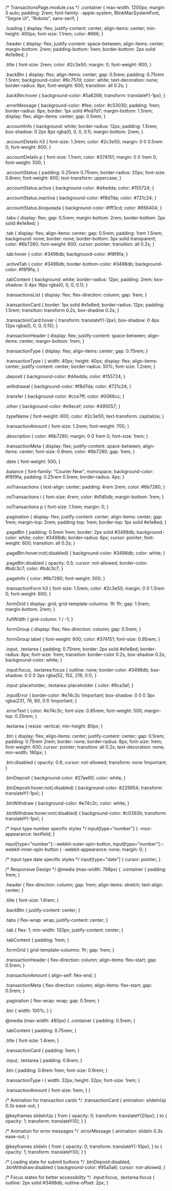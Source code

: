 /* TransactionsPage.module.css */
.container {
  max-width: 1200px;
  margin: 0 auto;
  padding: 2rem;
  font-family: -apple-system, BlinkMacSystemFont, "Segoe UI", "Roboto", sans-serif;
}

.loading {
  display: flex;
  justify-content: center;
  align-items: center;
  min-height: 400px;
  font-size: 1.1rem;
  color: #666;
}

.header {
  display: flex;
  justify-content: space-between;
  align-items: center;
  margin-bottom: 2rem;
  padding-bottom: 1rem;
  border-bottom: 2px solid #e1e8ed;
}

.title {
  font-size: 2rem;
  color: #2c3e50;
  margin: 0;
  font-weight: 600;
}

.backBtn {
  display: flex;
  align-items: center;
  gap: 0.5rem;
  padding: 0.75rem 1.5rem;
  background-color: #6c757d;
  color: white;
  text-decoration: none;
  border-radius: 8px;
  font-weight: 600;
  transition: all 0.2s;
}

.backBtn:hover {
  background-color: #5a6268;
  transform: translateY(-1px);
}

.errorMessage {
  background-color: #fee;
  color: #c53030;
  padding: 1rem;
  border-radius: 8px;
  border: 1px solid #fed7d7;
  margin-bottom: 1.5rem;
  display: flex;
  align-items: center;
  gap: 0.5rem;
}

.accountInfo {
  background: white;
  border-radius: 12px;
  padding: 1.5rem;
  box-shadow: 0 2px 8px rgba(0, 0, 0, 0.1);
  margin-bottom: 2rem;
}

.accountDetails h3 {
  font-size: 1.3rem;
  color: #2c3e50;
  margin: 0 0 0.5rem 0;
  font-weight: 600;
}

.accountDetails p {
  font-size: 1.1rem;
  color: #374151;
  margin: 0 0 1rem 0;
  font-weight: 500;
}

.accountStatus {
  padding: 0.25rem 0.75rem;
  border-radius: 20px;
  font-size: 0.8rem;
  font-weight: 600;
  text-transform: uppercase;
}

.accountStatus.activa {
  background-color: #d4edda;
  color: #155724;
}

.accountStatus.inactiva {
  background-color: #f8d7da;
  color: #721c24;
}

.accountStatus.bloqueada {
  background-color: #fff3cd;
  color: #856404;
}

.tabs {
  display: flex;
  gap: 0.5rem;
  margin-bottom: 2rem;
  border-bottom: 2px solid #e1e8ed;
}

.tab {
  display: flex;
  align-items: center;
  gap: 0.5rem;
  padding: 1rem 1.5rem;
  background: none;
  border: none;
  border-bottom: 3px solid transparent;
  color: #6b7280;
  font-weight: 600;
  cursor: pointer;
  transition: all 0.2s;
}

.tab:hover {
  color: #3498db;
  background-color: #f8f9fa;
}

.activeTab {
  color: #3498db;
  border-bottom-color: #3498db;
  background-color: #f8f9fa;
}

.tabContent {
  background: white;
  border-radius: 12px;
  padding: 2rem;
  box-shadow: 0 4px 16px rgba(0, 0, 0, 0.1);
}

.transactionsList {
  display: flex;
  flex-direction: column;
  gap: 1rem;
}

.transactionCard {
  border: 1px solid #e1e8ed;
  border-radius: 12px;
  padding: 1.5rem;
  transition: transform 0.2s, box-shadow 0.2s;
}

.transactionCard:hover {
  transform: translateY(-2px);
  box-shadow: 0 4px 12px rgba(0, 0, 0, 0.15);
}

.transactionHeader {
  display: flex;
  justify-content: space-between;
  align-items: center;
  margin-bottom: 1rem;
}

.transactionType {
  display: flex;
  align-items: center;
  gap: 0.75rem;
}

.transactionType i {
  width: 40px;
  height: 40px;
  display: flex;
  align-items: center;
  justify-content: center;
  border-radius: 50%;
  font-size: 1.2rem;
}

.deposit {
  background-color: #d4edda;
  color: #155724;
}

.withdrawal {
  background-color: #f8d7da;
  color: #721c24;
}

.transfer {
  background-color: #cce7ff;
  color: #0066cc;
}

.other {
  background-color: #e9ecef;
  color: #495057;
}

.typeName {
  font-weight: 600;
  color: #2c3e50;
  text-transform: capitalize;
}

.transactionAmount {
  font-size: 1.2rem;
  font-weight: 700;
}

.description {
  color: #6b7280;
  margin: 0 0 1rem 0;
  font-size: 1rem;
}

.transactionMeta {
  display: flex;
  justify-content: space-between;
  align-items: center;
  font-size: 0.9rem;
  color: #6b7280;
  gap: 1rem;
}

.date {
  font-weight: 500;
}

.balance {
  font-family: "Courier New", monospace;
  background-color: #f8f9fa;
  padding: 0.25rem 0.5rem;
  border-radius: 4px;
}

.noTransactions {
  text-align: center;
  padding: 4rem 2rem;
  color: #6b7280;
}

.noTransactions i {
  font-size: 4rem;
  color: #d1d5db;
  margin-bottom: 1rem;
}

.noTransactions p {
  font-size: 1.1rem;
  margin: 0;
}

.pagination {
  display: flex;
  justify-content: center;
  align-items: center;
  gap: 1rem;
  margin-top: 2rem;
  padding-top: 1rem;
  border-top: 1px solid #e1e8ed;
}

.pageBtn {
  padding: 0.5rem 1rem;
  border: 2px solid #3498db;
  background-color: white;
  color: #3498db;
  border-radius: 6px;
  cursor: pointer;
  font-weight: 600;
  transition: all 0.2s;
}

.pageBtn:hover:not(:disabled) {
  background-color: #3498db;
  color: white;
}

.pageBtn:disabled {
  opacity: 0.5;
  cursor: not-allowed;
  border-color: #bdc3c7;
  color: #bdc3c7;
}

.pageInfo {
  color: #6b7280;
  font-weight: 500;
}

.transactionForm h3 {
  font-size: 1.5rem;
  color: #2c3e50;
  margin: 0 0 1.5rem 0;
  font-weight: 600;
}

.formGrid {
  display: grid;
  grid-template-columns: 1fr 1fr;
  gap: 1.5rem;
  margin-bottom: 2rem;
}

.fullWidth {
  grid-column: 1 / -1;
}

.formGroup {
  display: flex;
  flex-direction: column;
  gap: 0.5rem;
}

.formGroup label {
  font-weight: 600;
  color: #374151;
  font-size: 0.95rem;
}

.input,
.textarea {
  padding: 0.75rem;
  border: 2px solid #e1e8ed;
  border-radius: 8px;
  font-size: 1rem;
  transition: border-color 0.2s, box-shadow 0.2s;
  background-color: white;
}

.input:focus,
.textarea:focus {
  outline: none;
  border-color: #3498db;
  box-shadow: 0 0 0 3px rgba(52, 152, 219, 0.1);
}

.input::placeholder,
.textarea::placeholder {
  color: #9ca3af;
}

.inputError {
  border-color: #e74c3c !important;
  box-shadow: 0 0 0 3px rgba(231, 76, 60, 0.1) !important;
}

.errorText {
  color: #e74c3c;
  font-size: 0.85rem;
  font-weight: 500;
  margin-top: 0.25rem;
}

.textarea {
  resize: vertical;
  min-height: 80px;
}

.btn {
  display: flex;
  align-items: center;
  justify-content: center;
  gap: 0.5rem;
  padding: 0.75rem 2rem;
  border: none;
  border-radius: 8px;
  font-size: 1rem;
  font-weight: 600;
  cursor: pointer;
  transition: all 0.2s;
  text-decoration: none;
  min-width: 180px;
}

.btn:disabled {
  opacity: 0.6;
  cursor: not-allowed;
  transform: none !important;
}

.btnDeposit {
  background-color: #27ae60;
  color: white;
}

.btnDeposit:hover:not(:disabled) {
  background-color: #229954;
  transform: translateY(-1px);
}

.btnWithdraw {
  background-color: #e74c3c;
  color: white;
}

.btnWithdraw:hover:not(:disabled) {
  background-color: #c0392b;
  transform: translateY(-1px);
}

/* Input type number specific styles */
input[type="number"] {
  -moz-appearance: textfield;
}

input[type="number"]::-webkit-outer-spin-button,
input[type="number"]::-webkit-inner-spin-button {
  -webkit-appearance: none;
  margin: 0;
}

/* Input type date specific styles */
input[type="date"] {
  cursor: pointer;
}

/* Responsive Design */
@media (max-width: 768px) {
  .container {
    padding: 1rem;
  }

  .header {
    flex-direction: column;
    gap: 1rem;
    align-items: stretch;
    text-align: center;
  }

  .title {
    font-size: 1.6rem;
  }

  .backBtn {
    justify-content: center;
  }

  .tabs {
    flex-wrap: wrap;
    justify-content: center;
  }

  .tab {
    flex: 1;
    min-width: 120px;
    justify-content: center;
  }

  .tabContent {
    padding: 1rem;
  }

  .formGrid {
    grid-template-columns: 1fr;
    gap: 1rem;
  }

  .transactionHeader {
    flex-direction: column;
    align-items: flex-start;
    gap: 0.5rem;
  }

  .transactionAmount {
    align-self: flex-end;
  }

  .transactionMeta {
    flex-direction: column;
    align-items: flex-start;
    gap: 0.5rem;
  }

  .pagination {
    flex-wrap: wrap;
    gap: 0.5rem;
  }

  .btn {
    width: 100%;
  }
}

@media (max-width: 480px) {
  .container {
    padding: 0.5rem;
  }

  .tabContent {
    padding: 0.75rem;
  }

  .title {
    font-size: 1.4rem;
  }

  .transactionCard {
    padding: 1rem;
  }

  .input,
  .textarea {
    padding: 0.6rem;
  }

  .btn {
    padding: 0.6rem 1rem;
    font-size: 0.9rem;
  }

  .transactionType i {
    width: 32px;
    height: 32px;
    font-size: 1rem;
  }

  .transactionAmount {
    font-size: 1rem;
  }
}

/* Animation for transaction cards */
.transactionCard {
  animation: slideInUp 0.3s ease-out;
}

@keyframes slideInUp {
  from {
    opacity: 0;
    transform: translateY(20px);
  }
  to {
    opacity: 1;
    transform: translateY(0);
  }
}

/* Animation for error messages */
.errorMessage {
  animation: slideIn 0.3s ease-out;
}

@keyframes slideIn {
  from {
    opacity: 0;
    transform: translateY(-10px);
  }
  to {
    opacity: 1;
    transform: translateY(0);
  }
}

/* Loading state for submit buttons */
.btnDeposit:disabled,
.btnWithdraw:disabled {
  background-color: #95a5a6;
  cursor: not-allowed;
}

/* Focus states for better accessibility */
.input:focus,
.textarea:focus {
  outline: 2px solid #3498db;
  outline-offset: 2px;
}
